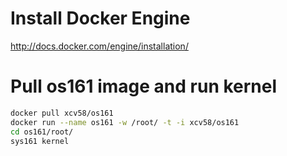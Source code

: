 # Install Docker Engine
http://docs.docker.com/engine/installation/

# Pull os161 image and run kernel
```bash
docker pull xcv58/os161
docker run --name os161 -w /root/ -t -i xcv58/os161
cd os161/root/
sys161 kernel
```
